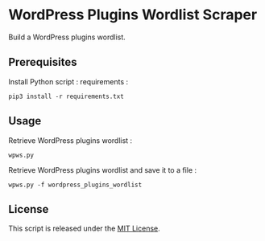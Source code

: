 # WordPress Plugins Wordlist Scraper

Build a WordPress plugins wordlist.

## Prerequisites

Install Python script  : requirements :

```
pip3 install -r requirements.txt
```

## Usage

Retrieve WordPress plugins wordlist :

```
wpws.py
```

Retrieve WordPress plugins wordlist and save it to a file :

```
wpws.py -f wordpress_plugins_wordlist
```

## License

This script is released under the [MIT License](https://opensource.org/licenses/MIT).
